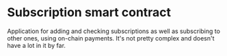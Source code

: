 # Subscription smart contract

Application for adding and checking subscriptions as well a​s subscribing to​ other ones, using on-chain payments. It's not pretty complex and doesn't have a lot in it by far.
